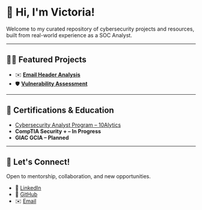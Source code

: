 # 👋 Hi, I'm Victoria!

Welcome to my curated repository of cybersecurity projects and resources, built from real-world experience as a SOC Analyst.





---

## 👨‍💻 Featured Projects
- ✉️ **[Email Header Analysis]()**
- 🛡️ **[Vulnerability Assessment]()**
---

## 📄 Certifications & Education
- [Cybersecurity Analyst Program – 10Alytics]()
- **CompTIA Security + – In Progress**
- **GIAC GCIA – Planned**

---

## 🤝 Let's Connect!
Open to mentorship, collaboration, and new opportunities.

- 💼 [LinkedIn]()  
- 🐙 [GitHub]()  
- ✉️ [Email](mailto:victorianyamekye98@gmail.com)
